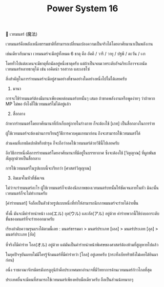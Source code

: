 ﻿---
title: "Power System 16"
description: "Advanced power system configuration 16"
---

📌 เวทมนตร์ (魔法)

เวทมนตร์คือพลังเหนือธรรมชาติที่สามารถเปลี่ยนแปลงความเป็นจริงได้โดยอาศัยมานาเป็นพลังงาน

เช่นเดียวกับมานา เวทมนตร์จะมีอยู่ทั้งหมด 6 ธาตุ คือ อัคคี / วารี / วายุ / ปฐพี / ตะวัน / เงา

โดยทั่วไปแต่ละคนจะมีธาตุที่ถนัดอยู่หนึ่งธาตุครับ แต่ถ้าเป็นจอมเวทระดับอัจฉริยะก็อาจจะถนัดเวทมนตร์หลายธาตุได้ เช่น เอคิดน่า รอสวาล และเอซโซ่

สิ่งสำคัญในการร่ายมนตร์จะมีอยู่สามอย่างที่ขาดอย่างใดอย่างหนึ่งไปไม่ได้เลยครับ

1. มานา

การจะใช้ร่ายมนตร์ต้องมีมานาเพียงพอต่อมนตร์บทนั้นๆ เสมอ ถ้าขาดพลังงานหรือพูดง่ายๆ ว่าถ้าหาก MP ไม่พอ ยังไงก็ใช้เวทมนตร์ไม่ได้อยู่แล้ว

2. สื่อกลาง

ถ้าหากร่ายมนตร์โดยอาศัยมานาที่กักเก็บอยู่ภายในร่างกาย ก็จะต้องใช้ [เกท] เป็นสื่อกลางในการร่าย

ผู้ใช้เวทมนตร์จะต้องผ่านการเรียนรู้วิธีการควบคุมเกทมาก่อน ถึงจะสามารถใช้เวทมนตร์ได้

ส่วนคนที่เกทผิดปกติหรือชำรุด ก็จะถือว่าอดใช้เวทมนตร์ด้วยวิธีนี้ไปเลยครับ

อีกวิธีการหนึ่งคือการร่ายมนตร์โดยอาศัยมานาที่มีอยู่ในบรรยากาศ ซึ่งจะต้องใช้ [วิญญาณ] ที่ผูกพันธสัญญาด้วยเป็นสื่อกลาง

การใช้เวทมนตร์ในรูปแบบนี้จะเรียกว่า [ศาสตร์วิญญาณ]

3. อิมเมจในหัวที่ชัดเจน

ไม่ว่าจะร่ายมนตร์อะไร ผู้ใช้เวทมนตร์ก็จะต้องนึกภาพของเวทมนตร์บทนั้นให้ชัดเจนภายในหัว มิฉะนั้นเวทมนตร์ก็จะไม่ทำงานครับ

[คำร่ายมนตร์] จึงถือเป็นตัวช่วยรูปแบบหนึ่งที่ทำให้สามารถนึกภาพมนตร์จะร่ายได้ง่ายขึ้น

ทั้งนี้ มันจะมีคำร่ายนำหน้า เอล(エル) อุล(ウル) และอัล(アル) อยู่ด้วย คำร่ายพวกนี้ใช้บ่งบอกระดับขั้นของมนตร์ที่จะร่ายออกมาครับ

เรียงลำดับความรุนแรงได้ตามนี้เลย : มนตร์ธรรมดา > มนตร์ประเภท [เอล] > มนตรํประเภท [อุล] > มนตร์ประเภท [อัล]

ที่จริงก็มีคำร่าย โอล(オル) อยู่ด้วย แต่มันเป็นคำร่ายนำหน้าพิเศษของศาสตร์ต้องห้ามที่สูญหายไปแล้ว

ในยุคปัจจุบันแทบไม่มีใครรู้จักมนตร์ที่มีคำร่ายว่า [โอล] อยู่เลยครับ (กระทั่งเบียทริซยังไม่เคยได้ยินมาก่อน)

อนึ่ง ราชอาณาจักรมิตรมังกรลูกุนิก้าคือประเทศมหาอำนาจที่มีวิทยาการด้านเวทมนตร์ก้าวไกลที่สุด

ประเทศอื่นจะมีคนที่สามารถใช้เวทมนตร์เพียงหยิบมือเดียวครับ ถือเป็นส่วนน้อยมากๆ
